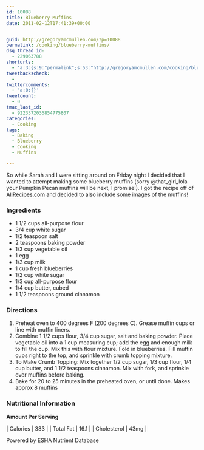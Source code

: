 ```yaml
---
id: 10088
title: Blueberry Muffins
date: 2011-02-12T17:41:39+00:00


guid: http://gregoryamcmullen.com/?p=10088
permalink: /cooking/blueberry-muffins/
dsq_thread_id:
  - 229063788
shorturls:
  - 'a:3:{s:9:"permalink";s:53:"http://gregoryamcmullen.com/cooking/blueberry-muffins";s:7:"tinyurl";s:26:"http://tinyurl.com/3hsa9tp";s:4:"isgd";s:19:"http://is.gd/8KOnUc";}'
tweetbackscheck:
  -
twittercomments:
  - 'a:0:{}'
tweetcount:
  - 0
tmac_last_id:
  - 9223372036854775807
categories:
  - Cooking
tags:
  - Baking
  - Blueberry
  - Cooking
  - Muffins

---
```

So while Sarah and I were sitting around on Friday night I decided that I wanted to attempt making some blueberry muffins (sorry @that\_girl\_lola your Pumpkin Pecan muffins will be next, I promise!). I got the recipe off of [AllRecipes.com](http://allrecipes.com//Recipe/to-die-for-blueberry-muffins/Detail.aspx) and decided to also include some images of the muffins!

### Ingredients

  * 1 1/2 cups all-purpose flour
  * 3/4 cup white sugar
  * 1/2 teaspoon salt
  * 2 teaspoons baking powder
  * 1/3 cup vegetable oil
  * 1 egg
  * 1/3 cup milk
  * 1 cup fresh blueberries
  * 1/2 cup white sugar
  * 1/3 cup all-purpose flour
  * 1/4 cup butter, cubed
  * 1 1/2 teaspoons ground cinnamon

### Directions

1. Preheat oven to 400 degrees F (200 degrees C). Grease muffin cups or line with muffin liners.
2. Combine 1 1/2 cups flour, 3/4 cup sugar, salt and baking powder. Place vegetable oil into a 1 cup measuring cup; add the egg and enough milk to fill the cup. Mix this with flour mixture. Fold in blueberries. Fill muffin cups right to the top, and sprinkle with crumb topping mixture.
3. To Make Crumb Topping: Mix together 1/2 cup sugar, 1/3 cup flour, 1/4 cup butter, and 1 1/2 teaspoons cinnamon. Mix with fork, and sprinkle over muffins before baking.
4. Bake for 20 to 25 minutes in the preheated oven, or until done. Makes approx 8 muffins

### Nutritional Information

**Amount Per Serving**

| Calories  | 383  |
| Total Fat | 16.1 |
| Cholesterol |  43mg |

Powered by ESHA Nutrient Database
